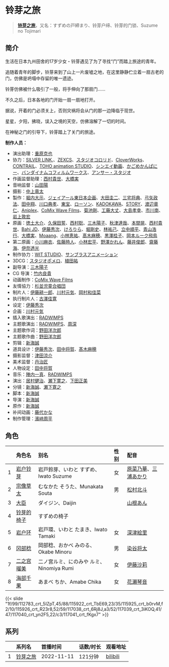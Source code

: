 # 铃芽之旅


> <u>**[铃芽之旅](https://bgm.tv/subject/362577)**</u>，又名：すずめの戸締まり、铃芽户缔、铃芽的门锁、Suzume no Tojimari

## 简介

生活在日本九州田舍的17岁少女・铃芽遇见了为了寻找“门”而踏上旅途的青年。

追随着青年的脚步，铃芽来到了山上一片废墟之地，在这里静静伫立着一扇古老的门，仿佛是坍塌中存留的唯一遗迹。

铃芽仿佛被什么吸引了一般，将手伸向了那扇门……

不久之后，日本各地的门开始一扇一扇地打开。

据说，开着的门必须关上，否则灾祸将会从门的那一边降临于现世。

星星，夕阳，拂晓，误入之境的天空，仿佛溶解了一切的时间。

在神秘之门的引导下，铃芽踏上了关门的旅途。

**制作人员：**
- 演出助理：[重原克也](https://bgm.tv/person/19376)
- 协力：[SILVER LINK.](https://bgm.tv/person/6352)、[ZEXCS](https://bgm.tv/person/6073)、[スタジオコロリド](https://bgm.tv/person/14424)、[CloverWorks](https://bgm.tv/person/32356)、[CONTRAIL](https://bgm.tv/person/42020)、[TOHO animation STUDIO](https://bgm.tv/person/39585)、[シンエイ動画](https://bgm.tv/person/626)、[かごめかんぱにー](https://bgm.tv/person/51233)、[バンダイナムコフィルムワークス](https://bgm.tv/person/45203)、[アンサー・スタジオ](https://bgm.tv/person/3192)
- 作画监督助理：[西村貴世](https://bgm.tv/person/3218)、[大橋実](https://bgm.tv/person/24969)
- 音响监督：[山田陽](https://bgm.tv/person/14196)
- 摄影：[中上竜太](https://bgm.tv/person/2480)
- 製作：[堀内大示](https://bgm.tv/person/18956)、[ジェイアール東日本企画](https://bgm.tv/person/48406)、[大田圭二](https://bgm.tv/person/40126)、[三宅将典](https://bgm.tv/person/41510)、[弓矢政法](https://bgm.tv/person/37840)、[田中翔](https://bgm.tv/person/33715)、[川口典孝](https://bgm.tv/person/35539)、[東宝](https://bgm.tv/person/985)、[ローソン](https://bgm.tv/person/49530)、[KADOKAWA](https://bgm.tv/person/19306)、[STORY](https://bgm.tv/person/7151)、[渡辺章仁](https://bgm.tv/person/50194)、[Aniplex](https://bgm.tv/person/645)、[CoMix Wave Films](https://bgm.tv/person/2153)、[菊池剛](https://bgm.tv/person/34847)、[工藤大丈](https://bgm.tv/person/18957)、[大島孝幸](https://bgm.tv/person/43058)、[市川南](https://bgm.tv/person/21750)、[岩上敦宏](https://bgm.tv/person/5782)
- 原画：[徳土大介](https://bgm.tv/person/13365)、[久保田誓](https://bgm.tv/person/2650)、[西村聡](https://bgm.tv/person/211)、[三木陽子](https://bgm.tv/person/25277)、[秋津達哉](https://bgm.tv/person/57397)、[本間晃](https://bgm.tv/person/11790)、[西村貴世](https://bgm.tv/person/3218)、[Bahi JD](https://bgm.tv/person/12516)、[伊藤秀次](https://bgm.tv/person/11405)、[けろりら](https://bgm.tv/person/35371)、[堀剛史](https://bgm.tv/person/12189)、[林祐己](https://bgm.tv/person/8033)、[立中順平](https://bgm.tv/person/40957)、[青山浩行](https://bgm.tv/person/3075)、[大橋実](https://bgm.tv/person/24969)、[Moaang](https://bgm.tv/person/36094)、[小林恵祐](https://bgm.tv/person/13576)、[髙木麻穂](https://bgm.tv/person/41176)、[黒澤桂子](https://bgm.tv/person/14840)、[岡本ルーク飛鳥](https://bgm.tv/person/50728)
- 第二原画：[小川麻衣](https://bgm.tv/person/37342)、[佐藤時人](https://bgm.tv/person/56455)、[小林宏平](https://bgm.tv/person/38995)、[野澤かれん](https://bgm.tv/person/47202)、[藤井俊郎](https://bgm.tv/person/28315)、[齋藤海](https://bgm.tv/person/58772)、[伊奈透光](https://bgm.tv/person/47183)
- 制作协力：[WIT STUDIO](https://bgm.tv/person/8481)、[サンブラスアニメーション](https://bgm.tv/person/57561)
- 3DCG：[スタジオポメロ](https://bgm.tv/person/66266)、[植田祐](https://bgm.tv/person/56247)
- 副导演：[三木陽子](https://bgm.tv/person/25277)
- CG 导演：[竹内良貴](https://bgm.tv/person/32028)
- 动画制作：[CoMix Wave Films](https://bgm.tv/person/2153)
- 友情協力：[杉並児童合唱団](https://bgm.tv/person/10569)
- 制片人：[伊藤耕一郎](https://bgm.tv/person/27963)、[川村元気](https://bgm.tv/person/25912)、[岡村和佳菜](https://bgm.tv/person/49984)
- 执行制片人：[古澤佳寛](https://bgm.tv/person/31643)
- 设定：[伊藤秀次](https://bgm.tv/person/11405)
- 企画：[川村元気](https://bgm.tv/person/25912)
- 插入歌演出：[RADWIMPS](https://bgm.tv/person/22746)
- 主题歌演出：[RADWIMPS](https://bgm.tv/person/22746)、[周深](https://bgm.tv/person/30666)
- 主题歌作词：[野田洋次郎](https://bgm.tv/person/24948)
- 主题歌作曲：[野田洋次郎](https://bgm.tv/person/24948)
- 剪辑：[新海誠](https://bgm.tv/person/2064)
- 道具设计：[伊藤秀次](https://bgm.tv/person/11405)、[田中将賀](https://bgm.tv/person/3269)、[髙木麻穂](https://bgm.tv/person/41176)
- 摄影监督：[津田涼介](https://bgm.tv/person/12380)
- 美术监督：[丹治匠](https://bgm.tv/person/12204)
- 人物设定：[田中将賀](https://bgm.tv/person/3269)
- 音乐：[陣内一真](https://bgm.tv/person/30040)、[RADWIMPS](https://bgm.tv/person/22746)
- 演出：[居村健治](https://bgm.tv/person/15786)、[瀬下寛之](https://bgm.tv/person/17930)、[下田正美](https://bgm.tv/person/278)
- 分镜：[新海誠](https://bgm.tv/person/2064)、[瀬下寛之](https://bgm.tv/person/17930)
- 脚本：[新海誠](https://bgm.tv/person/2064)
- 导演：[新海誠](https://bgm.tv/person/2064)
- 原作：[新海誠](https://bgm.tv/person/2064)
- 补间动画：[藤代かな](https://bgm.tv/person/67256)
- 制作管理：[濱﨑周平](https://bgm.tv/person/70080)

## 角色

|     |   角色名   |   别名  | 性别 |  配音  |
|:--- |:------  |:----      |:---  |:--   |
| 1 | [岩户铃芽](https://bgm.tv/character/112783) | 岩戸鈴芽、いわと すずめ、Iwato Suzume | 女 | [原菜乃華](https://bgm.tv/person/46848)、[三浦あかり](https://bgm.tv/person/52775) |
| 2 | [宗像草太](https://bgm.tv/character/115922) | むなかた そうた、Munakata Souta | 男 | [松村北斗](https://bgm.tv/person/47870) |
| 3 | [大臣](https://bgm.tv/character/115925) | ダイジン、Daijin |  | [山根あん](https://bgm.tv/person/52692) |
| 4 | [铃芽的椅子](https://bgm.tv/character/115926) | すずめの椅子 |  |  |
| 5 | [岩户环](https://bgm.tv/character/117038) | 岩戸環、いわと たまき、Iwato Tamaki | 女 | [深津絵里](https://bgm.tv/person/24263) |
| 6 | [冈部稔](https://bgm.tv/character/117039) | 岡部稔、おかべ みのる、Okabe Minoru | 男 | [染谷将太](https://bgm.tv/person/19854) |
| 7 | [二之宫瑠美](https://bgm.tv/character/117040) | 二ノ宮ルミ、にのみや ルミ、Ninomiya Rumi | 女 | [伊藤沙莉](https://bgm.tv/person/29166) |
| 8 | [海部千果](https://bgm.tv/character/117041) | あまべ ちか、Amabe Chika | 女 | [花瀬琴音](https://bgm.tv/person/48311) |

{{< slide "1f/99/112783_crt_5IZpT,45/88/115922_crt_TbE69,23/35/115925_crt_b0rvM,f2/10/115926_crt_R23r8,52/59/117038_crt_6Rj8J,a3/52/117039_crt_3iKOQ,41/47/117040_crt_yn2F5,22/c3/117041_crt_fKgx7" >}}

## 系列

|     | 系列名                                   | 首播时间       | 话数/时长 | 观看地址                                                      |
| :-- | :------------------------------------ | :--------- | :---- | :-------------------------------------------------------- |
| 1   | [铃芽之旅](https://bgm.tv/subject/362577) | 2022-11-11 | 121分钟 | [bilibili](https://www.bilibili.com/bangumi/play/ss45005) |

<!--

## 配乐

{{< media ""
""
"music">}}

## MAD

{{< media auto="mad/suzume_no_tojimari" >}}

-->



